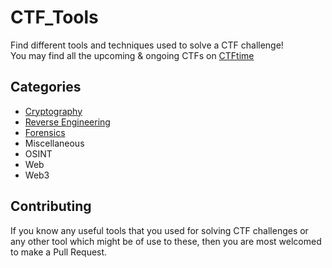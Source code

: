 # CTF_Tools
Find different tools and techniques used to solve a CTF challenge!  
You may find all the upcoming & ongoing CTFs on [CTFtime](https://ctftime.org/event/list/upcoming)

## Categories
- [Cryptography](/CRYPTO.md)
- [Reverse Engineering](/REV.md)
- [Forensics](/FORENSICS.md)
- Miscellaneous
- OSINT
- Web
- Web3

## Contributing 
If you know any useful tools that you used for solving CTF challenges or any other tool which might be of use to these, then you are most welcomed to make a Pull Request.